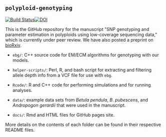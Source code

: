 ## `polyploid-genotyping`

[![Build Status](https://travis-ci.org/pblischak/polyploid-genotyping.svg?branch=master)](https://travis-ci.org/pblischak/polyploid-genotyping)[![DOI](https://zenodo.org/badge/75424744.svg)](https://zenodo.org/badge/latestdoi/75424744)

This is the GitHub repository for the manuscript "SNP genotyping and parameter estimation in polyploids using low-coverage sequencing data," which is currently under peer review. We have also posted a preprint on <a href="http://biorxiv.org/content/early/2017/03/26/120261" target="_blank">bioRxiv</a>.

 - `ebg/`: C++ source code for EM/ECM algorithms for genotyping with our models.

 - `helper-scripts/`: Perl, R, and bash script for extracting and filtering allele depth info from a VCF file for use with `ebg`.

 - `Rcode/`: R and C++ code for performing simulations and for running analyses.

 - `data/`: example data sets from *Betula pendula*, *B*. *pubescens*, and *Andropogon gerardii* that were used in the manuscript.

 - `docs/`: Rmd and HTML files for GitHub pages site.


More details on the contents of each folder can be found in their respective README files.
